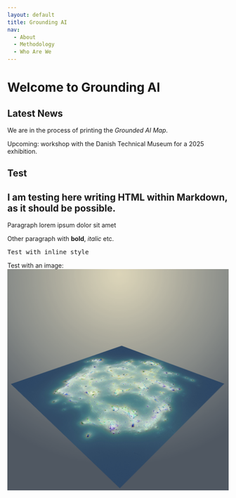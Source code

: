 ```yaml
---
layout: default
title: Grounding AI
nav: 
  - About
  - Methodology
  - Who Are We
---
```


# Welcome to Grounding AI


## Latest News

We are in the process of printing the *Grounded AI Map*.

Upcoming: workshop with the Danish Technical Museum for a 2025 exhibition.

## Test

<div>
  <h2>I am testing here writing HTML within Markdown, as it should be possible.</h2>
  <p>Paragraph lorem ipsum dolor sit amet</p>
  <p>Other paragraph with <strong>bold</strong>, <em>italic</em> etc.</p>
  <p style="font-family:Monospace">Test with inline style</p>
  <p>Test with an image: <img src="/Images/logo.png"></p>
</div>
